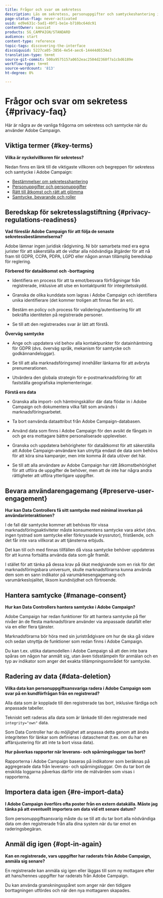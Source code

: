 ```yaml
---
title: Frågor och svar om sekretess
description: Läs om sekretess, personuppgifter och samtyckeshantering i Adobe Campaign Standard
page-status-flag: never-activated
uuid: ed9e631c-5ad1-49f1-be1e-b710bc64dc91
contentOwner: sauviat
products: SG_CAMPAIGN/STANDARD
audience: start
content-type: reference
topic-tags: discovering-the-interface
discoiquuid: 5227ca05-3856-4e54-aec6-14444d6534e3
translation-type: tm+mt
source-git-commit: 500a9575157a0652eac2504d2360f7a1cbd6189e
workflow-type: tm+mt
source-wordcount: '813'
ht-degree: 0%

---
```



# Frågor och svar om sekretess {#privacy-faq}

Här är några av de vanliga frågorna om sekretess och samtycke när du använder Adobe Campaign.

## Viktiga termer {#key-terms}

**Vilka är nyckelvillkoren för sekretess?**

Nedan finns en länk till de viktigaste villkoren och begreppen för sekretess och samtycke i Adobe Campaign:

* [Bestämmelser om sekretesshantering](../../start/using/privacy-management.md#privacy-management-regulations)
* [Personuppgifter och personuppgifter](../../start/using/privacy.md#personal-data)
* [Rätt till åtkomst och rätt att glömma](../../start/using/privacy-management.md#right-access-forgotten)
* [Samtycke, bevarande och roller](../../start/using/privacy-management.md#consent-retention-roles)

## Beredskap för sekretesslagstiftning {#privacy-regulations-readiness}

**Vad föreslår Adobe Campaign för att följa de senaste sekretessbestämmelserna?**

Adobe lämnar ingen juridisk rådgivning. Ni bör samarbeta med era egna jurister för att säkerställa att de vidtar alla nödvändiga åtgärder för att nå fram till GDPR, CCPA, PDPA, LGPD eller någon annan tillämplig beredskap för reglering.

**Förbered för dataåtkomst och -borttagning**

* Identifiera en process för att ta emot/besvara förfrågningar från registrerade, inklusive att utse en kontaktpunkt för integritetsskydd.

* Granska de olika kunddata som lagras i Adobe Campaign och identifiera unika identifierare (det kommer troligen att finnas fler än en).

* Bestäm en policy och process för validering/autentisering för att bekräfta identiteten på registrerade personer.

* Se till att den registrerades svar är lätt att förstå.

**Överväg samtycke**

* Ange och uppdatera vid behov alla kontaktpunkter för datainhämtning för GDPR (dvs. överväg språk, mekanism för samtycke och godkännandeloggar).

* Se till att alla marknadsföringsmejl innehåller länkarna för att avbryta prenumerationen.

* Utvärdera den globala strategin för e-postmarknadsföring för att fastställa geografiska implementeringar.

**Förstå era data**

* Granska alla import- och hämtningskällor där data flödar in i Adobe Campaign och dokumentera vilka fält som används i marknadsföringsarbetet.

* Ta bort oanvända dataattribut från Adobe Campaign-databasen.

* Använd data som finns i Adobe Campaign för den avsikt de fångats in och ge era mottagare bättre personaliserade upplevelser.

* Granska och uppdatera behörigheter för dataåtkomst för att säkerställa att Adobe Campaign-användare kan utnyttja endast de data som behövs för att köra sina kampanjer, men inte komma åt data utöver det här.

* Se till att alla användare av Adobe Campaign har rätt åtkomstbehörighet för att utföra de uppgifter de behöver, men att de inte har några andra rättigheter att utföra ytterligare uppgifter.

## Bevara användarengagemang {#preserve-user-engagement}

**Hur kan Data Controllers få sitt samtycke med minimal inverkan på användarinteraktionen?**

I de fall där samtycke kommer att behövas för vissa marknadsföringsaktiviteter måste konsumentens samtycke vara aktivt (dvs. ingen tystnad som samtycke eller förkryssade kryssrutor), fristående, och det får inte vara villkorat av att tjänsterna erbjuds.

Det kan till och med finnas tillfällen då vissa samtycke behöver uppdateras för att kunna fortsätta använda data som går framåt.

I stället för att tänka på dessa krav på ökat medgivande som en risk för det marknadsföringsbara universum, skulle marknadsförarna kunna använda dem som en sann indikator på varumärkesengagemang och varumärkeslojalitet, liksom kundnöjdhet och förtroende.

## Hantera samtycke {#manage-consent}

**Hur kan Data Controllers hantera samtycke i Adobe Campaign?**

Adobe Campaign har redan funktioner för att hantera samtycke på fler nivåer än de flesta marknadsförare använder via anpassade datafält eller via en eller flera tjänster.

Marknadsförarna bör höra med sin juristrådgivare om hur de ska gå vidare och sedan utnyttja de funktioner som redan finns i Adobe Campaign.

Du kan t.ex. utöka datamodellen i Adobe Campaign så att den inte bara spåras om någon har anmält sig, utan även tidsstämpeln för anmälan och en typ av indikator som anger det exakta tillämpningsområdet för samtycke.

## Radering av data {#data-deletion}

**Vilka data kan personuppgiftsansvariga radera i Adobe Campaign som svar på en kundförfrågan från en registrerad?**

Alla data som är kopplade till den registrerade tas bort, inklusive färdiga och anpassade tabeller.

Tekniskt sett raderas alla data som är länkade till den registrerade med `integrity="own"` data.

Som Data Controller har du möjlighet att anpassa detta genom att ändra integriteten för länkar som definieras i dataschemat (t.ex. om du har en affärsjustering för att inte ta bort vissa data).

**Hur påverkas rapporter när leverans- och spårningsloggar tas bort?**

Rapporterna i Adobe Campaign baseras på indikatorer som beräknas på aggregerade data från leverans- och spårningsloggar. Om du tar bort de enskilda loggarna påverkas därför inte de mätvärden som visas i rapporterna.

## Importera data igen {#re-import-data}

**I Adobe Campaign överförs ofta poster från en extern datakälla. Måste jag tänka på att eventuellt importera om data vid ett senare datum?**

Som personuppgiftsansvarig måste du se till att du tar bort alla nödvändiga data om den registrerade från alla dina system när du tar emot en raderingsbegäran.

## Anmäl dig igen {#opt-in-again}

**Kan en registrerade, vars uppgifter har raderats från Adobe Campaign, anmäla sig senare?**

En registrerade kan anmäla sig igen eller läggas till som ny mottagare efter att hans/hennes uppgifter har raderats från Adobe Campaign.

Du kan använda granskningsspåret som anger när den tidigare borttagningen utfördes och när den nya mottagaren skapades.